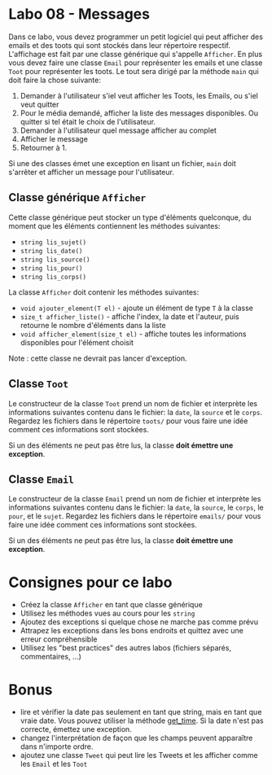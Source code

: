 # Labo 08 - Messages

Dans ce labo, vous devez programmer un petit logiciel qui peut afficher des
emails et des toots qui sont stockés dans leur répertoire respectif.
L'affichage est fait par une classe générique qui s'appelle `Afficher`.
En plus vous devez faire une classe `Email` pour représenter les emails
et une classe `Toot` pour représenter les toots.
Le tout sera dirigé par la méthode `main` qui doit faire la chose suivante:

1. Demander à l'utilisateur s'iel veut afficher les Toots, les Emails, ou
s'iel veut quitter
2. Pour le média demandé, afficher la liste des messages disponibles.
Ou quitter si tel était le choix de l'utilisateur.
3. Demander à l'utilisateur quel message afficher au complet
4. Afficher le message
5. Retourner à 1.

Si une des classes émet une exception en lisant un fichier, `main` doit s'arrêter
et afficher un message pour l'utilisateur.

## Classe générique `Afficher`

Cette classe générique peut stocker un type d'éléments quelconque, du moment
que les éléments contiennent les méthodes suivantes:
- `string lis_sujet()`
- `string lis_date()`
- `string lis_source()`
- `string lis_pour()`
- `string lis_corps()`

La classe `Afficher` doit contenir les méthodes suivantes:

- `void ajouter_element(T el)` - ajoute un élément de type `T` à la classe
- `size_t afficher_liste()` - affiche l'index, la date et l'auteur, 
puis retourne le nombre d'éléments dans la liste
- `void afficher_element(size_t el)` - affiche toutes les informations disponibles pour
l'élément choisit

Note : cette classe ne devrait pas lancer d'exception.

## Classe `Toot`

Le constructeur de la classe `Toot` prend un nom de fichier et interprète les
informations suivantes contenu dans le fichier: la `date`, la `source` et le `corps`.
Regardez les fichiers dans le répertoire `toots/` pour vous faire une idée comment
ces informations sont stockées.

Si un des éléments ne peut pas être lus, la classe **doit émettre une exception**.

## Classe `Email`

Le constructeur de la classe `Email` prend un nom de fichier et interprète les
informations suivantes contenu dans le fichier: la `date`, la `source`, le `corps`,
le `pour`, et le `sujet`.
Regardez les fichiers dans le répertoire `emails/` pour vous faire une idée comment
ces informations sont stockées.

Si un des éléments ne peut pas être lus, la classe **doit émettre une exception**.

# Consignes pour ce labo

- Créez la classe `Afficher` en tant que classe générique
- Utilisez les méthodes vues au cours pour les `string`
- Ajoutez des exceptions si quelque chose ne marche pas comme prévu
- Attrapez les exceptions dans les bons endroits et quittez avec une erreur compréhensible
- Utilisez les "best practices" des autres labos (fichiers séparés, commentaires, ...)

# Bonus

- lire et vérifier la date pas seulement en tant que string, mais en tant que
vraie date. Vous pouvez utiliser la méthode [get_time](https://en.cppreference.com/w/cpp/io/manip/get_time).
Si la date n'est pas correcte, émettez une exception.
- changez l'interprétation de façon que les champs peuvent apparaître dans n'importe
ordre.
- ajoutez une classe `Tweet` qui peut lire les Tweets et les afficher comme les `Email` et les
`Toot`
